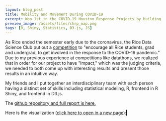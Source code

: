 ```yaml
---
layout: blog_post
title: Mobility and Movement During COVID-19
excerpt: Won 1st in the COVID-19 Houston Response Projects by building an R Shiny webapp analyzing cellphone mobility data during the epidemic and its connection to policy.
preview_image: /assets/files/chrp_map.png
tags: [R, Shiny, Statistics, D3.js, JS]
---
```

As Rice ended the semester early due to the coronavirus, the Rice Data Science Club put out a
[competition](https://datasci.rice.edu/chrp/) to "encourage all Rice students, grad and undergrad, to get involved in the response to the COVID-19 pandemic."
Due to my previous experience at competitions like datathons, we realized that in order for our project
to have "Impact," which was the judging criteria, we needed to both come up with interesting results
and present those results in an intuitive way.

My friends and I put together an interdisciplinary team with each person having a distinct 
set of skills including statistical modeling, R, frontend in R Shiny, and frontend in D3.js. 

The [github repository and full report is here.](https://github.com/connorrothschild/covid-mobility)

Here is the visualization ([click here to open in a new page](https://kyranadams.shinyapps.io/covid-mobility/)):
<object type="text/html" data="https://kyranadams.shinyapps.io/covid-mobility//" 
    width="800px" height="600px" style="overflow:auto;border:1px ridge black">
</object>